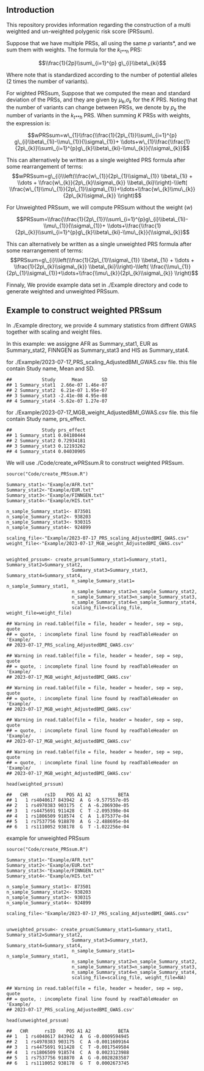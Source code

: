 ## Introduction

This repository provides information regarding the construction of a
multi weighted and un-weighted polygenic risk score (PRSsum).

Suppose that we have multiple PRSs, all using the same *p* variants\*,
and we sum them with weights. The formula for the *k*<sub>*t**h*</sub>
PRS:

$$\\frac{1}{2p}\\sum\_{i=1}^{p} g\_{i}\\beta\_{ki}$$

Where note that is standardized according to the number of potential
alleles (2 times the number of variants).

For wighted PRSsum, Suppose that we computed the mean and standard
deviation of the PRSs, and they are given by
*μ*<sub>*k*</sub>,*σ*<sub>*k*</sub> for the *K* PRS. Noting that the
number of variants can change between PRSs, we denote by
*p*<sub>*k*</sub> the number of variants in the *k*<sub>*t**h*</sub>
PRS. When summing *K* PRSs with weights, the expression is:

$$wPRSsum=w\_{1}\\frac{\\frac{1}{2p\_{1}}\\sum\_{i=1}^{p} g\_{i}\\beta\_{1i}-\\mu\_{1}}{\\sigma\_{1}}+ \\dots+w\_{1}\\frac{\\frac{1}{2p\_{k}}\\sum\_{i=1}^{p}g\_{k}\\beta\_{ki}-\\mu\_{k}}{\\sigma\_{k}}$$

This can alternatively be written as a single weighted PRS formula after
some rearrangement of terms:
$$wPRSsum=g\_{i}\\left(\\frac{w\_{1}}{2p\_{1}\\sigma\_{1}} \\beta\_{1i} + \\dots + \\frac{w\_{k}}{2p\_{k}\\sigma\_{k}} \\beta\_{ki}\\right)-\\left( \\frac{w\_{1}\\mu\_{1}}{2p\_{1}\\sigma\_{1}}+\\dots+\\frac{w\_{k}\\mu\_{k}}{2p\_{k}\\sigma\_{k}} \\right)$$

For Unweighted PRSsum, we will compute PRSsum without the weight (*w*)

$$PRSsum=\\frac{\\frac{1}{2p\_{1}}\\sum\_{i=1}^{p}g\_{i}\\beta\_{1i}-\\mu\_{1}}{\\sigma\_{1}}+ \\dots+\\frac{\\frac{1}{2p\_{k}}\\sum\_{i=1}^{p}g\_{k}\\beta\_{ki}-\\mu\_{k}}{\\sigma\_{k}}$$

This can alternatively be written as a single unweighted PRS formula
after some rearrangement of terms:
$$PRSsum=g\_{i}\\left(\\frac{1}{2p\_{1}\\sigma\_{1}} \\beta\_{1i} + \\dots + \\frac{1}{2p\_{k}\\sigma\_{k}} \\beta\_{ki}\\right)-\\left( \\frac{\\mu\_{1}}{2p\_{1}\\sigma\_{1}}+\\dots+\\frac{\\mu\_{k}}{2p\_{k}\\sigma\_{k}} \\right)$$

Finnaly, We provide example data set in ./Example directory and code to
generate weighted and unweighted PRSsum.

## Example to construct weighted PRSsum

In ./Example directory, we provide 4 summary statistics from diffrent
GWAS together with scaling and weight files.

In this example: we assiggne AFR as Summary\_stat1, EUR as
Summary\_stat2, FINNGEN as Summary\_stat3 and HIS as Summary\_stat4.

for ./Example/2023-07-17\_PRS\_scaling\_AdjustedBMI\_GWAS.csv file. this
file contain Study name, Mean and SD.

    ##           Study      Mean       SD
    ## 1 Summary_stat1  2.66e-07 1.46e-07
    ## 2 Summary_stat2  6.21e-07 1.95e-07
    ## 3 Summary_stat3 -2.41e-08 4.95e-08
    ## 4 Summary_stat4 -5.62e-07 1.27e-07

for ./Example/2023-07-17\_MGB\_weight\_AdjustedBMI\_GWAS.csv file. this
file contain Study name, prs\_effect.

    ##           Study prs_effect
    ## 1 Summary_stat1 0.04180444
    ## 2 Summary_stat2 0.72934181
    ## 3 Summary_stat3 0.12193262
    ## 4 Summary_stat4 0.04030905

We will use ./Code/create\_wPRSsum.R to construct weighted PRSsum.

    source("Code/create_PRSsum.R")

    Summary_stat1<-"Example/AFR.txt"
    Summary_stat2<-"Example/EUR.txt"
    Summary_stat3<-"Example/FINNGEN.txt"
    Summary_stat4<-"Example/HIS.txt"

    n_sample_Summary_stat1<- 873501
    n_sample_Summary_stat2<- 938203
    n_sample_Summary_stat3<- 930315
    n_sample_Summary_stat4<- 924899

    scaling_file<-"Example/2023-07-17_PRS_scaling_AdjustedBMI_GWAS.csv"
    weight_file<-"Example/2023-07-17_MGB_weight_AdjustedBMI_GWAS.csv"


    weighted_prssum<- create_prsum(Summary_stat1=Summary_stat1, Summary_stat2=Summary_stat2,
                            Summary_stat3=Summary_stat3, Summary_stat4=Summary_stat4, 
                            n_sample_Summary_stat1= n_sample_Summary_stat1,
                            n_sample_Summary_stat2=n_sample_Summary_stat2, 
                            n_sample_Summary_stat3=n_sample_Summary_stat3,
                            n_sample_Summary_stat4=n_sample_Summary_stat4,
                            scaling_file=scaling_file, weight_file=weight_file)

    ## Warning in read.table(file = file, header = header, sep = sep, quote
    ## = quote, : incomplete final line found by readTableHeader on 'Example/
    ## 2023-07-17_PRS_scaling_AdjustedBMI_GWAS.csv'

    ## Warning in read.table(file = file, header = header, sep = sep, quote
    ## = quote, : incomplete final line found by readTableHeader on 'Example/
    ## 2023-07-17_MGB_weight_AdjustedBMI_GWAS.csv'

    ## Warning in read.table(file = file, header = header, sep = sep, quote
    ## = quote, : incomplete final line found by readTableHeader on 'Example/
    ## 2023-07-17_MGB_weight_AdjustedBMI_GWAS.csv'

    ## Warning in read.table(file = file, header = header, sep = sep, quote
    ## = quote, : incomplete final line found by readTableHeader on 'Example/
    ## 2023-07-17_MGB_weight_AdjustedBMI_GWAS.csv'

    ## Warning in read.table(file = file, header = header, sep = sep, quote
    ## = quote, : incomplete final line found by readTableHeader on 'Example/
    ## 2023-07-17_MGB_weight_AdjustedBMI_GWAS.csv'

    head(weighted_prssum)

    ##   CHR      rsID    POS A1 A2          BETA
    ## 1   1 rs4040617 843942  A  G -9.577557e-05
    ## 2   1 rs4970383 903175  C  A -6.206930e-05
    ## 3   1 rs4475691 911428  C  T -2.095398e-04
    ## 4   1 rs1806509 918574  C  A  1.875377e-04
    ## 5   1 rs7537756 918870  A  G -2.488695e-04
    ## 6   1 rs1110052 938178  G  T -1.022256e-04

example for unweighted PRSsum

    source("Code/create_PRSsum.R")

    Summary_stat1<-"Example/AFR.txt"
    Summary_stat2<-"Example/EUR.txt"
    Summary_stat3<-"Example/FINNGEN.txt"
    Summary_stat4<-"Example/HIS.txt"

    n_sample_Summary_stat1<- 873501
    n_sample_Summary_stat2<- 938203
    n_sample_Summary_stat3<- 930315
    n_sample_Summary_stat4<- 924899

    scaling_file<-"Example/2023-07-17_PRS_scaling_AdjustedBMI_GWAS.csv"


    unweighted_prssum<- create_prsum(Summary_stat1=Summary_stat1, Summary_stat2=Summary_stat2,
                            Summary_stat3=Summary_stat3, Summary_stat4=Summary_stat4, 
                            n_sample_Summary_stat1= n_sample_Summary_stat1,
                            n_sample_Summary_stat2=n_sample_Summary_stat2, 
                            n_sample_Summary_stat3=n_sample_Summary_stat3,
                            n_sample_Summary_stat4=n_sample_Summary_stat4,
                            scaling_file=scaling_file, weight_file=NA)

    ## Warning in read.table(file = file, header = header, sep = sep, quote
    ## = quote, : incomplete final line found by readTableHeader on 'Example/
    ## 2023-07-17_PRS_scaling_AdjustedBMI_GWAS.csv'

    head(unweighted_prssum)

    ##   CHR      rsID    POS A1 A2          BETA
    ## 1   1 rs4040617 843942  A  G -0.0009594945
    ## 2   1 rs4970383 903175  C  A -0.0011609164
    ## 3   1 rs4475691 911428  C  T -0.0017549584
    ## 4   1 rs1806509 918574  C  A  0.0023123988
    ## 5   1 rs7537756 918870  A  G -0.0028283587
    ## 6   1 rs1110052 938178  G  T  0.0002673745

